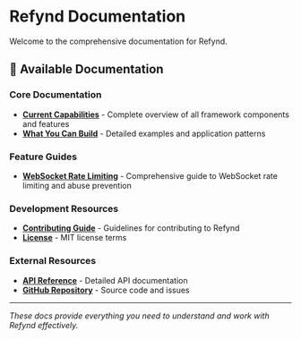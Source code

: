 # Refynd Documentation

Welcome to the comprehensive documentation for Refynd.

## 📖 Available Documentation

### Core Documentation
- **[Current Capabilities](CURRENT_CAPABILITIES.md)** - Complete overview of all framework components and features
- **[What You Can Build](WHAT_YOU_CAN_BUILD.md)** - Detailed examples and application patterns

### Feature Guides
- **[WebSocket Rate Limiting](WEBSOCKET_RATE_LIMITING.md)** - Comprehensive guide to WebSocket rate limiting and abuse prevention

### Development Resources
- **[Contributing Guide](../CONTRIBUTING.md)** - Guidelines for contributing to Refynd
- **[License](../LICENSE)** - MIT license terms

### External Resources
- **[API Reference](https://github.com/refynd/framework/wiki)** - Detailed API documentation
- **[GitHub Repository](https://github.com/refynd/framework)** - Source code and issues

---

*These docs provide everything you need to understand and work with Refynd effectively.*
